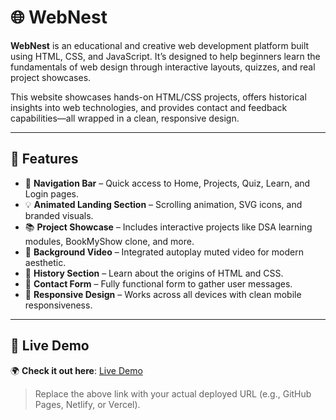 # 🌐 WebNest

**WebNest** is an educational and creative web development platform built using HTML, CSS, and JavaScript. It’s designed to help beginners learn the fundamentals of web design through interactive layouts, quizzes, and real project showcases.

This website showcases hands-on HTML/CSS projects, offers historical insights into web technologies, and provides contact and feedback capabilities—all wrapped in a clean, responsive design.

---

## 🚀 Features

- 🧭 **Navigation Bar** – Quick access to Home, Projects, Quiz, Learn, and Login pages.  
- 💡 **Animated Landing Section** – Scrolling animation, SVG icons, and branded visuals.  
- 📚 **Project Showcase** – Includes interactive projects like DSA learning modules, BookMyShow clone, and more.  
- 🎥 **Background Video** – Integrated autoplay muted video for modern aesthetic.  
- 📖 **History Section** – Learn about the origins of HTML and CSS.  
- 📝 **Contact Form** – Fully functional form to gather user messages.  
- 📱 **Responsive Design** – Works across all devices with clean mobile responsiveness.

---

## 🔗 Live Demo

🌍 **Check it out here**: [Live Demo](https://zippy-unicorn-d24e33.netlify.app/)

> Replace the above link with your actual deployed URL (e.g., GitHub Pages, Netlify, or Vercel).

